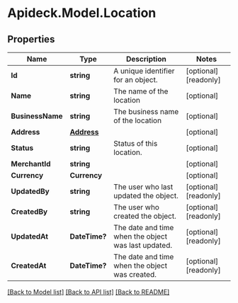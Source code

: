 # Apideck.Model.Location

## Properties

Name | Type | Description | Notes
------------ | ------------- | ------------- | -------------
**Id** | **string** | A unique identifier for an object. | [optional] [readonly] 
**Name** | **string** | The name of the location | [optional] 
**BusinessName** | **string** | The business name of the location | [optional] 
**Address** | [**Address**](Address.md) |  | [optional] 
**Status** | **string** | Status of this location. | [optional] 
**MerchantId** | **string** |  | [optional] 
**Currency** | **Currency** |  | [optional] 
**UpdatedBy** | **string** | The user who last updated the object. | [optional] [readonly] 
**CreatedBy** | **string** | The user who created the object. | [optional] [readonly] 
**UpdatedAt** | **DateTime?** | The date and time when the object was last updated. | [optional] [readonly] 
**CreatedAt** | **DateTime?** | The date and time when the object was created. | [optional] [readonly] 

[[Back to Model list]](../README.md#documentation-for-models) [[Back to API list]](../README.md#documentation-for-api-endpoints) [[Back to README]](../README.md)

